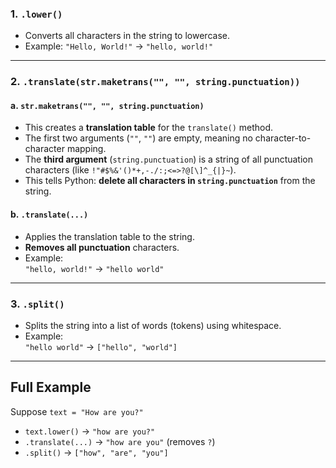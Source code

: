 ### 1. **`.lower()`**

- Converts all characters in the string to lowercase.
- Example: `"Hello, World!"` → `"hello, world!"`

---

### 2. **`.translate(str.maketrans("", "", string.punctuation))`**

#### a. `str.maketrans("", "", string.punctuation)`

- This creates a **translation table** for the `translate()` method.
- The first two arguments (`""`, `""`) are empty, meaning no character-to-character mapping.
- The **third argument** (`string.punctuation`) is a string of all punctuation characters (like `!"#$%&'()*+,-./:;<=>?@[\]^_{|}~`).
- This tells Python: **delete all characters in `string.punctuation`** from the string.

#### b. `.translate(...)`

- Applies the translation table to the string.
- **Removes all punctuation** characters.
- Example:  
    `"hello, world!"` → `"hello world"`

---

### 3. **`.split()`**

- Splits the string into a list of words (tokens) using whitespace.
- Example:  
    `"hello world"` → `["hello", "world"]`

---

## **Full Example**

Suppose `text = "How are you?"`

- `text.lower()` → `"how are you?"`
- `.translate(...)` → `"how are you"` (removes `?`)
- `.split()` → `["how", "are", "you"]`